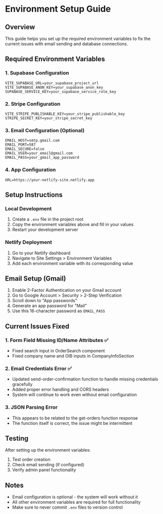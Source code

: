 # Environment Setup Guide

## Overview
This guide helps you set up the required environment variables to fix the current issues with email sending and database connections.

## Required Environment Variables

### 1. Supabase Configuration
```env
VITE_SUPABASE_URL=your_supabase_project_url
VITE_SUPABASE_ANON_KEY=your_supabase_anon_key
SUPABASE_SERVICE_KEY=your_supabase_service_role_key
```

### 2. Stripe Configuration
```env
VITE_STRIPE_PUBLISHABLE_KEY=your_stripe_publishable_key
STRIPE_SECRET_KEY=your_stripe_secret_key
```

### 3. Email Configuration (Optional)
```env
EMAIL_HOST=smtp.gmail.com
EMAIL_PORT=587
EMAIL_SECURE=false
EMAIL_USER=your_email@gmail.com
EMAIL_PASS=your_gmail_app_password
```

### 4. App Configuration
```env
URL=https://your-netlify-site.netlify.app
```

## Setup Instructions

### Local Development
1. Create a `.env` file in the project root
2. Copy the environment variables above and fill in your values
3. Restart your development server

### Netlify Deployment
1. Go to your Netlify dashboard
2. Navigate to Site Settings > Environment Variables
3. Add each environment variable with its corresponding value

## Email Setup (Gmail)
1. Enable 2-Factor Authentication on your Gmail account
2. Go to Google Account > Security > 2-Step Verification
3. Scroll down to "App passwords"
4. Generate an app password for "Mail"
5. Use this 16-character password as `EMAIL_PASS`

## Current Issues Fixed

### 1. Form Field Missing ID/Name Attributes ✅
- Fixed search input in OrderSearch component
- Fixed company name and OIB inputs in CompanyInfoSection

### 2. Email Credentials Error ✅
- Updated send-order-confirmation function to handle missing credentials gracefully
- Added proper error handling and CORS headers
- System will continue to work even without email configuration

### 3. JSON Parsing Error
- This appears to be related to the get-orders function response
- The function itself is correct, the issue might be intermittent

## Testing
After setting up the environment variables:
1. Test order creation
2. Check email sending (if configured)
3. Verify admin panel functionality

## Notes
- Email configuration is optional - the system will work without it
- All other environment variables are required for full functionality
- Make sure to never commit `.env` files to version control 